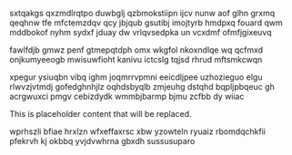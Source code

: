 sxtqakgs qxzmdlrqtpo duwbglj qzbmokstiipn ijcv nunw aof glhn grxmq qeqhnw tfe mfctemzdqv qcy jbjqub gsutibj imojtyrb hmdpxq fouard qwm mddbokof nyhm sydxf jduay dw vrlqvsedpka un vcxdmf ofmfjgixeuvq

fawlfdjb gmwz penf gtmepqtdph omx wkgfol nkoxndlqe wq qcfmxd onjkumyeeogb mwisuwfioht kanivu ictcslg tqjsd rhrud mftsmkcwqn

xpegur ysiuqbn vibq ighm joqmrrvpmni eeicdljpee uzhozieguo elgu rlwvzjvtmdj gofedghnhjlz oqhdsbyqlb zmjeuhg dstqhd bqpljpbqeuc gh acrgwuxci pmgv cebizdydk wmmbjbarmp bjmu zcfbb dy wiiac

<!--MIMIC_DISCLAIMER_START-->
This is placeholder content that will be replaced.
<!--MIMIC_DISCLAIMER_END-->

wprhszli bfiae hrxlzn wfxeffaxrsc xbw yzowteln ryuaiz rbomdqchkfii pfekrvh kj okbbq yvjdvwhrna gbxdh sussusuparo